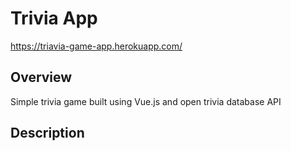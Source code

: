 # __Trivia App__
https://triavia-game-app.herokuapp.com/
## __Overview__

Simple trivia game built using Vue.js and open trivia database API


## __Description__

